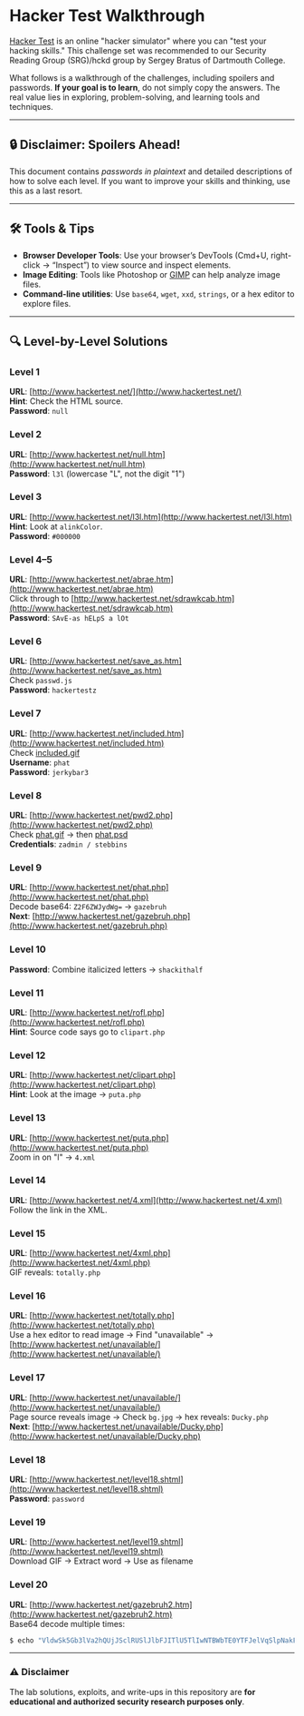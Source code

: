 # Hacker Test Walkthrough

[Hacker Test](http://www.hackertest.net/) is an online "hacker simulator" where you can "test your hacking skills." This challenge set was recommended to our Security Reading Group (SRG)/hckd group by Sergey Bratus of Dartmouth College.

What follows is a walkthrough of the challenges, including spoilers and passwords. **If your goal is to learn**, do not simply copy the answers. The real value lies in exploring, problem-solving, and learning tools and techniques.

---

## 🔒 Disclaimer: Spoilers Ahead!

This document contains *passwords in plaintext* and detailed descriptions of how to solve each level. If you want to improve your skills and thinking, use this as a last resort.

---

## 🛠️ Tools & Tips

- **Browser Developer Tools**: Use your browser’s DevTools (Cmd+U, right-click → “Inspect”) to view source and inspect elements.
- **Image Editing**: Tools like Photoshop or [GIMP](https://www.gimp.org/) can help analyze image files.
- **Command-line utilities**: Use `base64`, `wget`, `xxd`, `strings`, or a hex editor to explore files.

---

## 🔍 Level-by-Level Solutions

### Level 1
**URL**: [http://www.hackertest.net/](http://www.hackertest.net/)  
**Hint**: Check the HTML source.  
**Password**: `null`

### Level 2
**URL**: [http://www.hackertest.net/null.htm](http://www.hackertest.net/null.htm)  
**Password**: `l3l` (lowercase "L", not the digit "1")

### Level 3
**URL**: [http://www.hackertest.net/l3l.htm](http://www.hackertest.net/l3l.htm)  
**Hint**: Look at `alinkColor`.  
**Password**: `#000000`

### Level 4–5
**URL**: [http://www.hackertest.net/abrae.htm](http://www.hackertest.net/abrae.htm)  
Click through to [http://www.hackertest.net/sdrawkcab.htm](http://www.hackertest.net/sdrawkcab.htm)  
**Password**: `SAvE-as hELpS a lOt`

### Level 6
**URL**: [http://www.hackertest.net/save_as.htm](http://www.hackertest.net/save_as.htm)  
Check `passwd.js`  
**Password**: `hackertestz`

### Level 7
**URL**: [http://www.hackertest.net/included.htm](http://www.hackertest.net/included.htm)  
Check [included.gif](http://www.hackertest.net/images/included.gif)  
**Username**: `phat`  
**Password**: `jerkybar3`

### Level 8
**URL**: [http://www.hackertest.net/pwd2.php](http://www.hackertest.net/pwd2.php)  
Check [phat.gif](http://www.hackertest.net/images/phat.gif) → then [phat.psd](http://www.hackertest.net/images/phat.psd)  
**Credentials**: `zadmin / stebbins`

### Level 9
**URL**: [http://www.hackertest.net/phat.php](http://www.hackertest.net/phat.php)  
Decode base64: `Z2F6ZWJydWg=` → `gazebruh`  
**Next**: [http://www.hackertest.net/gazebruh.php](http://www.hackertest.net/gazebruh.php)

### Level 10
**Password**: Combine italicized letters → `shackithalf`

### Level 11
**URL**: [http://www.hackertest.net/rofl.php](http://www.hackertest.net/rofl.php)  
**Hint**: Source code says go to `clipart.php`

### Level 12
**URL**: [http://www.hackertest.net/clipart.php](http://www.hackertest.net/clipart.php)  
**Hint**: Look at the image → `puta.php`

### Level 13
**URL**: [http://www.hackertest.net/puta.php](http://www.hackertest.net/puta.php)  
Zoom in on "l" → `4.xml`

### Level 14
**URL**: [http://www.hackertest.net/4.xml](http://www.hackertest.net/4.xml)  
Follow the link in the XML.

### Level 15
**URL**: [http://www.hackertest.net/4xml.php](http://www.hackertest.net/4xml.php)  
GIF reveals: `totally.php`

### Level 16
**URL**: [http://www.hackertest.net/totally.php](http://www.hackertest.net/totally.php)  
Use a hex editor to read image → Find "unavailable" → [http://www.hackertest.net/unavailable/](http://www.hackertest.net/unavailable/)

### Level 17
**URL**: [http://www.hackertest.net/unavailable/](http://www.hackertest.net/unavailable/)  
Page source reveals image → Check `bg.jpg` → hex reveals: `Ducky.php`  
**Next**: [http://www.hackertest.net/unavailable/Ducky.php](http://www.hackertest.net/unavailable/Ducky.php)

### Level 18
**URL**: [http://www.hackertest.net/level18.shtml](http://www.hackertest.net/level18.shtml)  
**Password**: `password`

### Level 19
**URL**: [http://www.hackertest.net/level19.shtml](http://www.hackertest.net/level19.shtml)  
Download GIF → Extract word → Use as filename

### Level 20
**URL**: [http://www.hackertest.net/gazebruh2.htm](http://www.hackertest.net/gazebruh2.htm)  
Base64 decode multiple times:

 ```bash
$ echo "VldwSk5Gb3lVa2hQUjJSclRUSlJlbFJITlU5TlIwNTBWbTE0YTFJelVqSlpNakF4WWtkT2NFNVlWbUZYUmtZeVYycEtTbG95U25SUFZFNU5Xbm93T1QwOT09" | base64 -d
```

---

### ⚠️ **Disclaimer**  

The lab solutions, exploits, and write-ups in this repository are **for educational and authorized security research purposes only**. 
